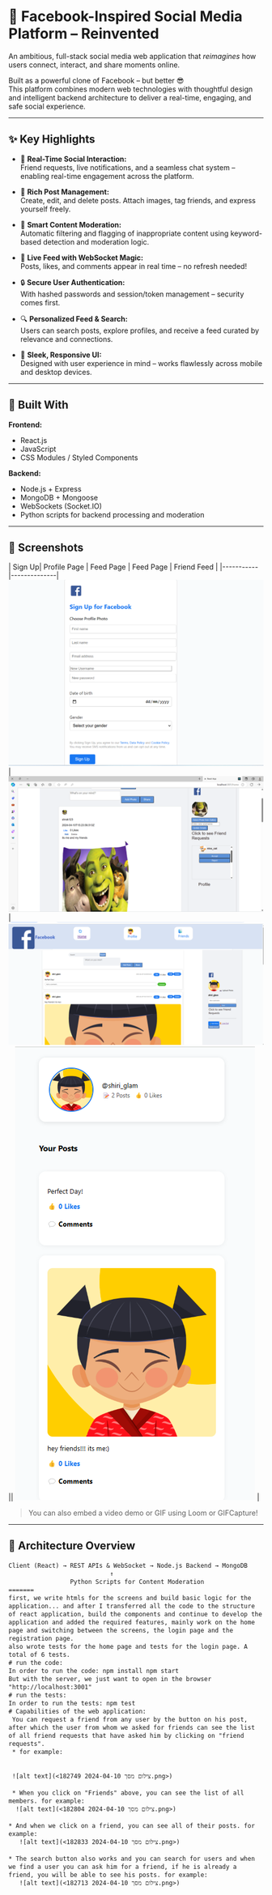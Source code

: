 
# 🔵 Facebook-Inspired Social Media Platform – Reinvented

An ambitious, full-stack social media web application that *reimagines* how users connect, interact, and share moments online.

Built as a powerful clone of Facebook – but better 😎  
This platform combines modern web technologies with thoughtful design and intelligent backend architecture to deliver a real-time, engaging, and safe social experience.

---

## ✨ Key Highlights

- 👥 **Real-Time Social Interaction:**  
  Friend requests, live notifications, and a seamless chat system – enabling real-time engagement across the platform.

- 📝 **Rich Post Management:**  
  Create, edit, and delete posts. Attach images, tag friends, and express yourself freely.

- 🚨 **Smart Content Moderation:**  
  Automatic filtering and flagging of inappropriate content using keyword-based detection and moderation logic.

- 📡 **Live Feed with WebSocket Magic:**  
  Posts, likes, and comments appear in real time – no refresh needed!

- 🔒 **Secure User Authentication:**  
  With hashed passwords and session/token management – security comes first.

- 🔍 **Personalized Feed & Search:**  
  Users can search posts, explore profiles, and receive a feed curated by relevance and connections.

- 🎨 **Sleek, Responsive UI:**  
  Designed with user experience in mind – works flawlessly across mobile and desktop devices.

---

## 🧠 Built With

**Frontend:**  
- React.js  
- JavaScript  
- CSS Modules / Styled Components  

**Backend:**  
- Node.js + Express  
- MongoDB + Mongoose  
- WebSockets (Socket.IO)  
- Python scripts for backend processing and moderation

---

## 📸 Screenshots

| Sign Up| Profile Page |  Feed Page |  Feed Page | Friend Feed |
|-----------|--------------|
![sign](./screenshots/Sign.png)| ![feed](./screenshots/feed.png) | ![profile](./screenshots/profile.png) || ![friend](./screenshots/friend.png) |

> You can also embed a video demo or GIF using Loom or GIFCapture!

---

## 📂 Architecture Overview

```text
Client (React) → REST APIs & WebSocket → Node.js Backend → MongoDB
                            ↑
                 Python Scripts for Content Moderation
=======
first, we write htmls for the screens and build basic logic for the application... and after I transferred all the code to the structure of react application, build the components and continue to develop the application and added the required features, mainly work on the home page and switching between the screens, the login page and the registration page.
also wrote tests for the home page and tests for the login page. A total of 6 tests.
# run the code:
In order to run the code: npm install npm start
But with the server, we just want to open in the browser "http://localhost:3001"
# run the tests:
In order to run the tests: npm test
# Capabilities of the web application:
 You can request a friend from any user by the button on his post, after which the user from whom we asked for friends can see the list of all friend requests that have asked him by clicking on "friend requests". 
 * for example:

 
 ![alt text](<צילום מסך 2024-04-10 182749.png>)

 * When you click on "Friends" above, you can see the list of all members. for example:
  ![alt text](<צילום מסך 2024-04-10 182804.png>)
  
* And when we click on a friend, you can see all of their posts. for example:
   ![alt text](<צילום מסך 2024-04-10 182833.png>)
   
* The search button also works and you can search for users and when we find a user you can ask him for a friend, if he is already a friend, you will be able to see his posts. for example:
   ![alt text](<צילום מסך 2024-04-10 182713.png>)

